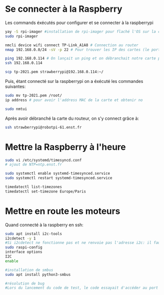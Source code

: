 # Se connecter à la Raspberry
Les commands éxécutés pour configurer et se connecter à la raspberrypi

```bash
yay -S rpi-imager #installation de rpi-imager pour flaché l'OS sur la clef usb
sudo rpi-imager

nmcli device wifi connect TP-Link_A1A8 # Connection au router
nmap 192.168.0.0/24 -sV -p 22 # Pour trouver les IP des cartes (le port 22 est utilisé pour ssh)

ping 192.168.0.114 # On lançait un ping et on débranchait notre carte pour vérifié que l'addresse IP correspond bien à la notre
ssh 192.168.0.114 

scp tp-2021.pem strawberrypi@192.168.0.114:~/
``` 

Puis, étant connecté sur la raspberrypi on a éxécuté les commandes suivantes:

```bash
sudo mv tp-2021.pem /root/
ip address # pour avoir l'address MAC de la carte et obtenir no

sudo nmtui
```

Après avoir débranché la carte du routeur, on s'y connect grâce à:
```bash
ssh strawberrypi@robotpi-61.enst.fr
```

# Mettre la Raspberry à l'heure

```bash
sudo vi /etc/systemd/timesyncd.conf
# ajout de NTP=ntp.enst.fr

sudo systemctl enable systemd-timesynced.service
sudo systemctl restart systemd-timesynced.service

timedatectl list-timezones 
timedatectl set-timezone Europe/Paris
```

# Mettre en route les moteurs 

Quand connecté à la raspberry en ssh:
```bash
sudo apt install i2c-tools
i2cdetect -y 1
#Si i2cdetect ne fonctionne pas et ne renvoie pas l'adresse i2c: il faut activer i2c dans la config interface de la raspberrypi:
sudo raspi-config
interface options
I2C
enable

#installation de smbus
sudo apt install python3-smbus

#résolution de bug
#Lors du lancement du code de test, le code essayait d'accéder au port i2c-8, qui nétait pas un port que nous possédions sur notre raspberry pi. Les ports à notre disposition étaient les ports 1, 20 et 21, après deux test rapide en changeant le port 8 pour les ports 20 et 21 qui ont tous les deux résultés en des erreurs, nous avons essayé de changer le port 8 pour le port 1, ce qui a fonctionné car le moteur tournait lorsqu'on le lui demandait.
```